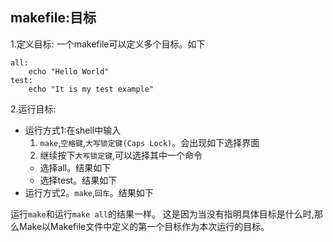 ## makefile:目标

1.定义目标: 一个makefile可以定义多个目标。如下

```
all: 
	echo "Hello World"
test:
	echo "It is my test example"

```
2.运行目标: 
+ 运行方式1:在shell中输入
  1. `make`,`空格键`,`大写锁定键(Caps Lock)`。会出现如下选择界面
    <!-- 执行命令截图 -->
  2. 继续按下`大写锁定键`,可以选择其中一个命令
    + 选择all。结果如下 
      <!-- 执行命令截图 -->
    + 选择test。结果如下 
      <!-- 执行命令截图 -->
+ 运行方式2。`make`,`回车`。结果如下
      <!-- 执行命令截图 -->

运行`make`和运行`make all`的结果一样。
这是因为当没有指明具体目标是什么时,那么Make以Makefile文件中定义的第一个目标作为本次运行的目标。
